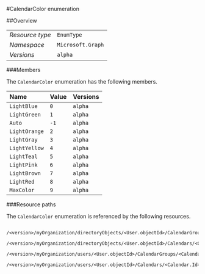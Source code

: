 #CalendarColor enumeration

 



##Overview

|  |  | 
| :-- | :-- | 
| _Resource type_ | `EnumType` | 
| _Namespace_ | `Microsoft.Graph` | 
| _Versions_ | `alpha` | 


###Members

The `CalendarColor` enumeration has the following members. 

| Name | Value | Versions | 
| :-- | :-- | :-- | 
| `LightBlue` | `0` | `alpha` | 
| `LightGreen` | `1` | `alpha` | 
| `Auto` | `-1` | `alpha` | 
| `LightOrange` | `2` | `alpha` | 
| `LightGray` | `3` | `alpha` | 
| `LightYellow` | `4` | `alpha` | 
| `LightTeal` | `5` | `alpha` | 
| `LightPink` | `6` | `alpha` | 
| `LightBrown` | `7` | `alpha` | 
| `LightRed` | `8` | `alpha` | 
| `MaxColor` | `9` | `alpha` | 


###Resource paths

The `CalendarColor` enumeration is referenced by the following resources. 

```
	/<version>/myOrganization/directoryObjects/<User.objectId>/CalendarGroups/<CalendarGroup.Id>/Calendars/<Calendar.Id>/Color
	/<version>/myOrganization/directoryObjects/<User.objectId>/Calendars/<Calendar.Id>/Color
	/<version>/myOrganization/users/<User.objectId>/CalendarGroups/<CalendarGroup.Id>/Calendars/<Calendar.Id>/Color
	/<version>/myOrganization/users/<User.objectId>/Calendars/<Calendar.Id>/Color
```





<!-- {
"type": "#page.annotation",
"tocPath": "EnumType/CalendarColor",
"section": "documentation"
} -->